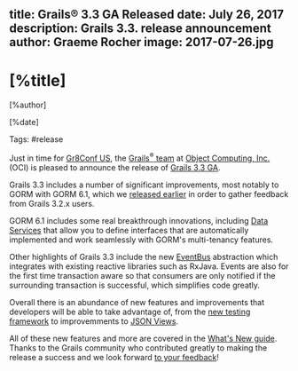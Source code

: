 title: Grails® 3.3 GA Released
date: July 26, 2017  
description: Grails 3.3. release announcement
author: Graeme Rocher
image: 2017-07-26.jpg 
---

# [%title]

[%author]

[%date] 

Tags: #release

Just in time for [Gr8Conf US](https://gr8conf.us/), the [Grails<sup>&reg;</sup> team](https://objectcomputing.com/products/2gm-team) at [Object Computing, Inc.](https://objectcomputing.com/) (OCI) is pleased to announce the release of [Grails 3.3 GA](https://grails.apache.org/docs/3.3.x/).

Grails 3.3 includes a number of significant improvements, most notably to GORM with GORM 6.1, which we [released earlier](/blog/2017-03-27.html) in order to gather feedback from Grails 3.2.x users.

GORM 6.1 includes some real breakthrough innovations, including [Data Services](https://gorm.grails.org/6.1.x/hibernate/manual/index.html#dataServices) that allow you to define interfaces that are automatically implemented and work seamlessly with GORM's multi-tenancy features.

Other highlights of Grails 3.3 include the new [EventBus](https://async.grails.org/latest/guide/index.html#events) abstraction which integrates with existing reactive libraries such as RxJava. Events are also for the first time transaction aware so that consumers are only notified if the surrounding transaction is successful, which simplifies code greatly.

Overall there is an abundance of new features and improvements that developers will be able to take advantage of, from the [new testing framework](https://testing.grails.org/) to improvemments to [JSON Views](https://views.grails.org/latest/).

All of these new features and more are covered in the [What's New guide](https://grails.apache.org/docs/3.3.x/guide/introduction.html#whatsNew). Thanks to the Grails community who contributed greatly to making the release a success and we look forward [to your feedback](https://github.com/apache/grails-core/issues)!
